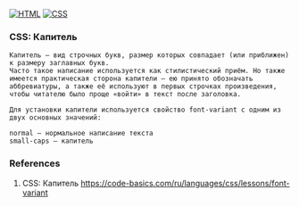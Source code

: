 [![HTML](https://img.shields.io/badge/HTML-E46035??style=for-the-badge&logo=HTML5&logoColor=FFFFFF)](https://html.spec.whatwg.org/multipage/)
[![CSS](https://img.shields.io/badge/CSS-274DE4??style=for-the-badge&logo=CSS3&logoColor=FFFFFF)](https://www.w3.org/Style/CSS/)

### CSS: Капитель
```
Капитель — вид строчных букв, размер которых совпадает (или приближен) к размеру заглавных букв.
Часто такое написание используется как стилистический приём. Но также имеется практическая сторона капители — ею принято обозначать аббревиатуры, а также её используют в первых строчках произведения, чтобы читателю было проще «войти» в текст после заголовка.

Для установки капители используется свойство font-variant с одним из двух основных значений:

normal — нормальное написание текста
small-caps — капитель
```
### References
1. CSS: Капитель https://code-basics.com/ru/languages/css/lessons/font-variant 